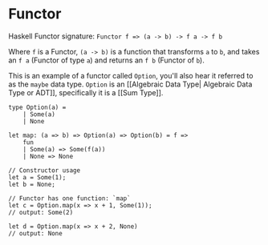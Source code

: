 ---
---

#	Functor

Haskell Functor signature: `Functor f => (a -> b) -> f a -> f b`

Where `f` is a Functor, `(a -> b)` is a function that transforms `a` to `b`, and takes an `f a` (Functor of type `a`) and returns an `f b` (Functor of `b`).

This is an example of a functor called `Option`, you'll also hear it referred to as the `maybe` data type. `Option` is an [[Algebraic Data Type| Algebraic Data Type or ADT]], specifically it is a [[Sum Type]].

```
type Option(a) =
	| Some(a)
	| None

let map: (a => b) => Option(a) => Option(b) = f =>
	fun
	| Some(a) => Some(f(a))
	| None => None

// Constructor usage
let a = Some(1);
let b = None;

// Functor has one function: `map`
let c = Option.map(x => x + 1, Some(1));
// output: Some(2)

let d = Option.map(x => x + 2, None)
// output: None
```

